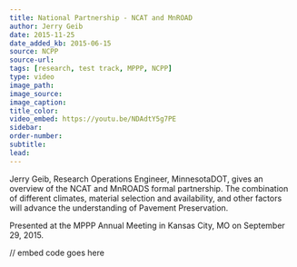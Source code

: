 ```yaml
---
title: National Partnership - NCAT and MnROAD
author: Jerry Geib
date: 2015-11-25
date_added_kb: 2015-06-15
source: NCPP
source-url:
tags: [research, test track, MPPP, NCPP]
type: video
image_path:
image_source:
image_caption:
title_color:
video_embed: https://youtu.be/NDAdtY5g7PE
sidebar:
order-number:
subtitle:
lead:
---
```

Jerry Geib, Research Operations Engineer, MinnesotaDOT, gives an overview of the NCAT and MnROADS formal partnership. The combination of different climates, material selection and availability, and other factors will advance the understanding of Pavement Preservation.

Presented at the MPPP Annual Meeting in Kansas City, MO on September 29, 2015.
<!--more-->

// embed code goes here
